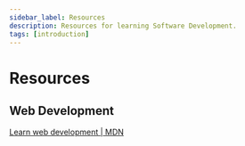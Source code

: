 ```yaml
---
sidebar_label: Resources
description: Resources for learning Software Development.
tags: [introduction]
---
```


# Resources



## Web Development

[Learn web development | MDN](https://developer.mozilla.org/en-US/docs/Learn)